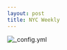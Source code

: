 ```yaml
---
layout: post
title: NYC Weekly
---
```


![_config.yml](http://googledrive.com/host/0BxOPuM_gK7bqUW85bjZUd1UwTGs/NYCMap2015-02-02.png)

